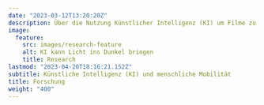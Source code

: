 ```yaml
---
date: "2023-03-12T13:20:20Z"
description: Über die Nutzung Künstlicher Intelligenz (KI) um Filme zu empfehlen und die Modellierung menschlicher Mobilität mit empirische Validierung
image:
  feature:
    src: images/research-feature
    alt: KI kann Licht ins Dunkel bringen
    title: Research
lastmod: "2023-04-20T18:16:21.152Z"
subtitle: Künstliche Intelligenz (KI) und menschliche Mobilität
title: Forschung
weight: "400"
---
```

